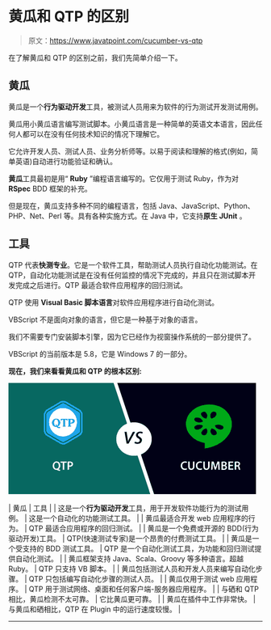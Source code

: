 # 黄瓜和 QTP 的区别

> 原文：<https://www.javatpoint.com/cucumber-vs-qtp>

在了解黄瓜和 QTP 的区别之前，我们先简单介绍一下。

## 黄瓜

黄瓜是一个**行为驱动开发**工具，被测试人员用来为软件的行为测试开发测试用例。

黄瓜用小黄瓜语言编写测试脚本。小黄瓜语言是一种简单的英语文本语言，因此任何人都可以在没有任何技术知识的情况下理解它。

它允许开发人员、测试人员、业务分析师等。以易于阅读和理解的格式(例如，简单英语)自动进行功能验证和确认。

**黄瓜**工具最初是用“ **Ruby** ”编程语言编写的。它仅用于测试 Ruby，作为对 **RSpec** BDD 框架的补充。

但是现在，黄瓜支持多种不同的编程语言，包括 Java、JavaScript、Python、PHP、Net、Perl 等。具有各种实施方式。在 Java 中，它支持**原生 JUnit** 。

## 工具

QTP 代表**快测专业**。它是一个软件工具，帮助测试人员执行自动化功能测试。在 QTP，自动化功能测试是在没有任何监控的情况下完成的，并且只在测试脚本开发完成之后进行。QTP 最适合软件应用程序的回归测试。

QTP 使用 **Visual Basic 脚本语言**对软件应用程序进行自动化测试。

VBScript 不是面向对象的语言，但它是一种基于对象的语言。

我们不需要专门安装脚本引擎，因为它已经作为视窗操作系统的一部分提供了。

VBScript 的当前版本是 5.8，它是 Windows 7 的一部分。

**现在，我们来看看黄瓜和 QTP 的根本区别:**

![Cucumber vs QTP](img/75cb04f44c1ea63eaa87c961cd11831e.png)

| 黄瓜 | 工具 |
| 这是一个**行为驱动开发**工具，用于开发软件功能行为的测试用例。 | 这是一个自动化的功能测试工具。 |
| 黄瓜最适合开发 web 应用程序的行为。 | QTP 最适合应用程序的回归测试。 |
| 黄瓜是一个免费或开源的 BDD(行为驱动开发)工具。 | QTP(快速测试专家)是一个昂贵的付费测试工具。 |
| 黄瓜是一个受支持的 BDD 测试工具。 | QTP 是一个自动化测试工具，为功能和回归测试提供自动化测试。 |
| 黄瓜框架支持 Java、Scala、Groovy 等多种语言。超越 Ruby。 | QTP 只支持 VB 脚本。 |
| 黄瓜包括测试人员和开发人员来编写自动化步骤。 | QTP 只包括编写自动化步骤的测试人员。 |
| 黄瓜仅用于测试 web 应用程序。 | QTP 用于测试网络、桌面和任何客户端-服务器应用程序。 |
| 与硒和 QTP 相比，黄瓜检测不太可靠。 | 它比黄瓜更可靠。 |
| 黄瓜在插件中工作非常快。 | 与黄瓜和硒相比，QTP 在 Plugin 中的运行速度较慢。 |

* * *